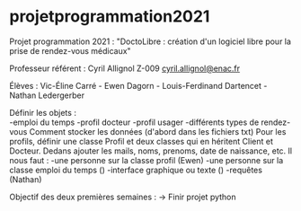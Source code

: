 # projetprogrammation2021
Projet programmation 2021 : "DoctoLibre : création d'un logiciel libre pour la prise de rendez-vous médicaux"


Professeur référent : Cyril Allignol                         Z-009           cyril.allignol@enac.fr

Élèves : Vic-Éline Carré - Ewen Dagorn - Louis-Ferdinand Dartencet - Nathan Ledergerber

Définir les objets :
<br/>-emploi du temps 
-profil docteur
-profil usager
-différents types de rendez-vous
Comment stocker les données (d'abord dans les fichiers txt)
 Pour les profils, définir une classe Profil et deux classes qui en héritent Client et Docteur. Dedans ajouter les mails, noms, prenoms, date de naissance, etc.
Il nous faut : 
-une personne sur la classe profil (Ewen)
-une personne sur la classe emploi du temps ()
-interface graphique ou texte ()
-requêtes (Nathan)

Objectif des deux premières semaines :
-> Finir projet python

